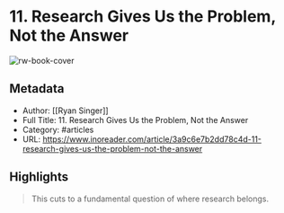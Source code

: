 # 11. Research Gives Us the Problem, Not the Answer

![rw-book-cover](https://readwise-assets.s3.amazonaws.com/static/images/article1.be68295a7e40.png)

## Metadata
- Author: [[Ryan Singer]]
- Full Title: 11. Research Gives Us the Problem, Not the Answer
- Category: #articles
- URL: https://www.inoreader.com/article/3a9c6e7b2dd78c4d-11-research-gives-us-the-problem-not-the-answer

## Highlights
> This cuts to a fundamental question of where research belongs.



